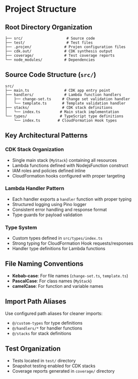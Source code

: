 # Project Structure

## Root Directory Organization

```
├── src/                    # Source code
├── test/                   # Test files
├── .projen/               # Projen configuration files
├── cdk.out/               # CDK synthesis output
├── coverage/              # Test coverage reports
└── node_modules/          # Dependencies
```

## Source Code Structure (`src/`)

```
src/
├── main.ts                # CDK app entry point
├── handlers/              # Lambda function handlers
│   ├── change-set.ts     # Change set validation handler
│   └── template.ts       # Template validation handler
├── stacks/               # CDK stack definitions
│   └── index.ts         # Main stack implementation
└── types/               # TypeScript type definitions
    └── index.ts        # CloudFormation Hook types
```

## Key Architectural Patterns

### CDK Stack Organization
- Single main stack (`MyStack`) containing all resources
- Lambda functions defined with NodejsFunction construct
- IAM roles and policies defined inline
- CloudFormation hooks configured with proper targeting

### Lambda Handler Pattern
- Each handler exports a `handler` function with proper typing
- Structured logging using Pino logger
- Consistent error handling and response format
- Type guards for payload validation

### Type System
- Custom types defined in `src/types/index.ts`
- Strong typing for CloudFormation Hook requests/responses
- Handler type definitions for Lambda functions

## File Naming Conventions

- **Kebab-case**: For file names (`change-set.ts`, `template.ts`)
- **PascalCase**: For class names (`MyStack`)
- **camelCase**: For function and variable names

## Import Path Aliases

Use configured path aliases for cleaner imports:
- `@/custom-types` for type definitions
- `@/handlers/*` for handler functions
- `@/stacks` for stack definitions

## Test Organization

- Tests located in `test/` directory
- Snapshot testing enabled for CDK stacks
- Coverage reports generated in `coverage/` directory